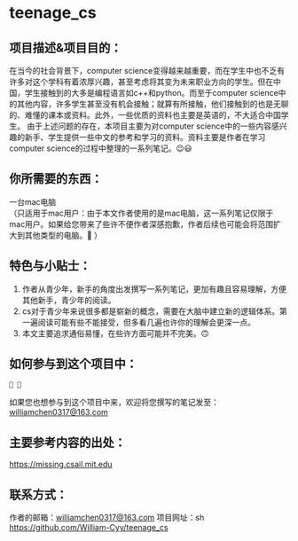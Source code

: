 # teenage_cs

## 项目描述&项目目的：
  在当今的社会背景下，computer science变得越来越重要，而在学生中也不乏有许多对这个学科有着浓厚兴趣，甚至考虑将其变为未来职业方向的学生。但在中国，学生接触到的大多是编程语言如c++和python。而至于computer science中的其他内容，许多学生甚至没有机会接触；就算有所接触，他们接触到的也是无聊的、难懂的课本或资料。此外，一些优质的资料也主要是英语的，不大适合中国学生。
  由于上述问题的存在，本项目主要为对computer science中的一些内容感兴趣的新手、学生提供一些中文的参考和学习的资料。资料主要是作者在学习computer science的过程中整理的一系列笔记。😉😃


## 你所需要的东西：
  一台mac电脑	
（只适用于mac用户：由于本文作者使用的是mac电脑，这一系列笔记仅限于mac用户。如果给您带来了些许不便作者深感抱歉，作者后续也可能会将范围扩大到其他类型的电脑。🥲 ）


## 特色与小贴士：
1.	作者从青少年，新手的角度出发撰写一系列笔记，更加有趣且容易理解，方便其他新手，青少年的阅读。
2.	cs对于青少年来说很多都是崭新的概念，需要在大脑中建立新的逻辑体系。第一遍阅读可能有些不能接受，但多看几遍也许你的理解会更深一点。
3.	本文主要追求通俗易懂，在些许方面可能并不完美。🙃


## 如何参与到这个项目中：
	🥳 🤩
  如果您也想参与到这个项目中来，欢迎将您撰写的笔记发至：
  williamchen0317@163.com

## 主要参考内容的出处：
  https://missing.csail.mit.edu

## 联系方式：
  作者的邮箱：williamchen0317@163.com
	项目网址：sh https://github.com/William-Cyy/teenage_cs
